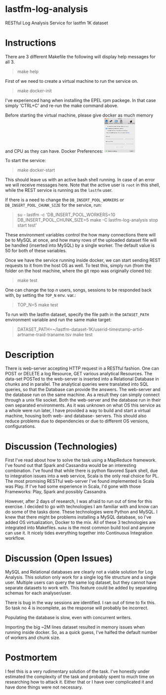 # lastfm-log-analysis
RESTful Log Analysis Service for lastfm 1K dataset

# Instructions

There are 3 different Makefile the following will display help messages for all 3.
> make help

First of we need to create a virtual machine to run the service on.
> make docker-init

I've experienced hang when installing the EPEL rpm packege.
In that case simply 'CTRL+C' and re-run the make command above.

Before starting the virtual machine, please give docker as much memory and CPU as they can have.
Docker Preferences:
<img src="https://raw.githubusercontent.com/matyasmarkovics/lastfm-log-analysis/master/docker_prefs.png" alt="Docker Preferences" width="100" />

To start the service: 
> make docker-start

This should leave us with an active bash shell running.
In case of an error we will receive messages here.
Note that the active user is `root` in this shell,
while the REST service is running as the `lastfm` user.

If there is a need to change the `DB_INSERT_POOL_WORKERS` or `DB_INSERT_POOL_CHUNK_SIZE` for the service, run:
> su - lastfm -c 'DB_INSERT_POOL_WORKERS=10 DB_INSERT_POOL_CHUNK_SIZE=5 make -C lastfm-log-analysis stop start test'

These environment variables control the how many connections there will be to MySQL at once, and
how many rows of the uploaded dataset file will be handled (inserted into MySQL) by a single worker.
The default value is 50 for both of these variables.

Once we have the service running inside docker, we can start sending REST requests to it from the host OS as well.
To test this, simply run (from the folder on the host machine, where the git repo was originally cloned to):
> make test

One can change the top _n_ users, songs, sessions to be responded back with, by setting the `TOP_N` env. var.:
> TOP_N=5 make test

To run with the lastfm dataset, specify the file path in the `DATASET_PATH` environment variable and
run the same make target:
> DATASET_PATH=~/lastfm-dataset-1K/userid-timestamp-artid-artname-traid-traname.tsv make test


# Description

There is web-server accepting HTTP request in a RESTful fashion.
One can POST or DELETE a log Resource, GET various analytical Resources.
The data-set POSTed to the web-server is inserted into a Relational Database in chunks and in parallel.
The analytical queries were translated into SQL queries, so that the Database can provide the answers.
The web-server and the database run on the same machine.
As a result they can simply connect through a unix file socket.
Both the web-server and the database run in their own separated environments.
As it was unknown on what OS this service as a whole were run later,
I have provided a way to build and start a virtual machine, housing both web- and database- servers.
This should also reduce problems due to dependencies or due to different OS versions, configurations.

# Discussion (Technologies)

First I've read about how to solve the task using a MapReduce framework.
I've found out that Spark and Cassandra would be an interesting combination.
I've found that while there is python flavored Spark shell, 
due to integration issues into a web service, Scala is the only real choice for PL.
The most promising RESTful web-server I've found implemented is Scala was Play.
If I've had some experience in Scala, I'd gone with those Frameworks: Play, Spark and possibly Cassandra.

However, after 2 days of research, I was afraid to run out of time for this exercise.
I decided to go with technologies I am familiar with and know can do some of the tasks done.
These technologies were Python and MySQL.
I knew that there might be problems installing a MySQL database,
so I've added OS virtualization, Docker to the mix.
All of these 3 technologies are integrated into Makefiles.
`make` is the most common build tool and anyone can use it.
It nicely tides everything together into Continuous Integration workflow.

# Discussion (Open Issues)

MySQL and Relational databases are clearly not a viable solution for Log Analysis.
This solution only work for a single log file structure and a single user.
Multiple users can query the same log dataset, but they cannot have separate datasets to work with.
This feature could be added by separating schemas for each analyser/user.

There is bug in the way sessions are identified.
I ran out of time to fix this.
So task no 4 is incomplete, as the response will probably be incorrect.

Populating the database is slow, even with concurrent writers.

Importing the big ~2M lines dataset resulted in memory issues when running inside docker.
So, as a quick guess, I've halfed the default number of workers and chunk size.

# Postmortem

I feel this is a very rudimentary solution of the task.
I've honestly under estimated the complexity of the task and probably
spent to much time on researching how to attack it.
Either that or I have over complicated it and have done things were not necessary.


